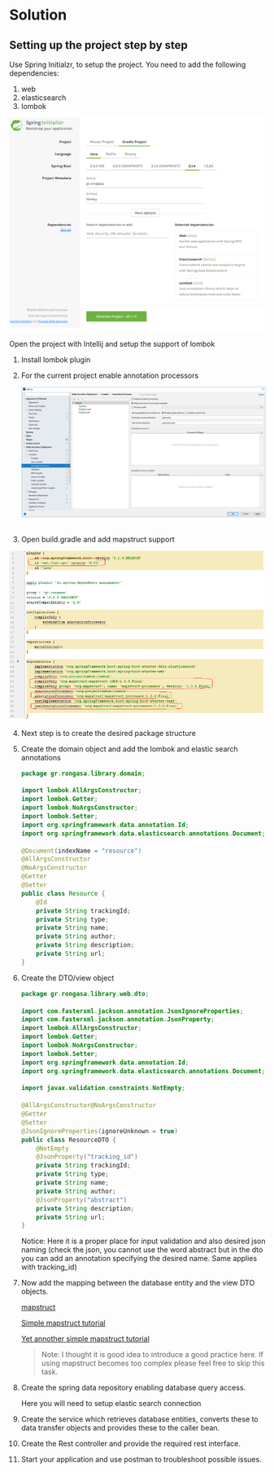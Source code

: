 # Solution

## Setting up the project step by step

Use Spring Initialzr, to setup the project.  You need to add the following dependencies:

1. web
2. elasticsearch
3. lombok

![](initializr.png)

Open the project with Intellij and setup the support of lombok

1. Install lombok plugin

2. For the current project enable annotation processors

   ![](lombok-idea.png)

3. Open build.gradle and add mapstruct support

![](mapstruct-gradle.png)



4. Next step is to create the desired package structure

5. Create the domain object and add the lombok and elastic search annotations

   ```java
   package gr.rongasa.library.domain;
   
   import lombok.AllArgsConstructor;
   import lombok.Getter;
   import lombok.NoArgsConstructor;
   import lombok.Setter;
   import org.springframework.data.annotation.Id;
   import org.springframework.data.elasticsearch.annotations.Document;
   
   @Document(indexName = "resource")
   @AllArgsConstructor
   @NoArgsConstructor
   @Getter
   @Setter
   public class Resource {
       @Id
       private String trackingId;
       private String type;
       private String name;
       private String author;
       private String description;
       private String url;
   }
   ```


6. Create the DTO/view object

   ```java
   package gr.rongasa.library.web.dto;
   
   import com.fasterxml.jackson.annotation.JsonIgnoreProperties;
   import com.fasterxml.jackson.annotation.JsonProperty;
   import lombok.AllArgsConstructor;
   import lombok.Getter;
   import lombok.NoArgsConstructor;
   import lombok.Setter;
   import org.springframework.data.annotation.Id;
   import org.springframework.data.elasticsearch.annotations.Document;
   
   import javax.validation.constraints.NotEmpty;
   
   @AllArgsConstructor@NoArgsConstructor
   @Getter
   @Setter
   @JsonIgnoreProperties(ignoreUnknown = true)
   public class ResourceDTO {
       @NotEmpty
       @JsonProperty("tracking_id")
       private String trackingId;
       private String type;
       private String name;
       private String author;
       @JsonProperty("abstract")
       private String description;
       private String url;
   }
   
   ```

   Notice: Here it is a proper place for input validation and also desired json naming (check the json, you cannot use the word abstract but in the dto you can add an annotation specifying the desired name. Same applies with tracking_id)

7. Now add the mapping between the database entity and the view DTO objects.

   [mapstruct](http://mapstruct.org/)

   [Simple mapstruct tutorial](https://www.baeldung.com/mapstruct)

   [Yet annother simple mapstruct tutorial](https://sharing.luminis.eu/blog/object-mapping-magic-with-mapstruct/)

   > Note: I thought it is good idea to introduce a good practice here. If using mapstruct becomes too complex please feel free to skip this task.

   

8. Create the spring data repository enabling database query access.

   Here you will need to setup elastic search connection

9. Create the service which retrieves database entities, converts these to data transfer objects and provides these to the caller bean.

10. Create the Rest controller and provide the required rest interface.

11. Start your application and use postman to troubleshoot possible issues. 